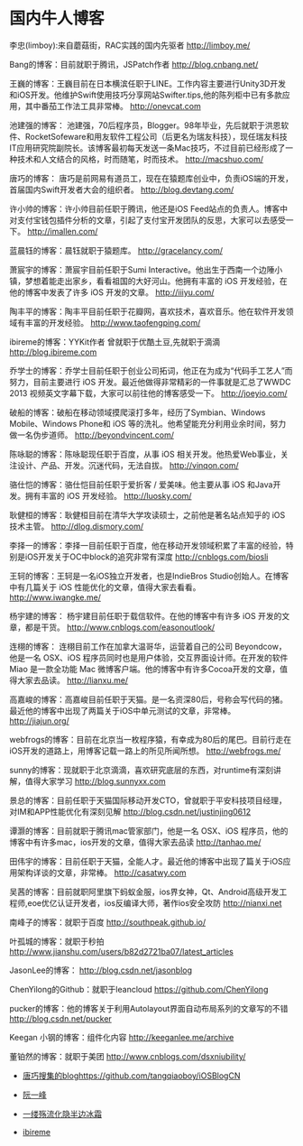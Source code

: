 # 国内牛人博客

李忠(limboy):来自蘑菇街，RAC实践的国内先驱者
http://limboy.me/

Bang的博客：目前就职于腾讯，JSPatch作者
http://blog.cnbang.net/

王巍的博客：王巍目前在日本横滨任职于LINE。工作内容主要进行Unity3D开发和iOS开发。他维护Swift使用技巧分享网站Swifter.tips,他的陈列柜中已有多款应用，其中番茄工作法工具非常棒。
http://onevcat.com

池建强的博客： 池建强，70后程序员，Blogger。98年毕业，先后就职于洪恩软件、RocketSofeware和用友软件工程公司（后更名为瑞友科技），现任瑞友科技IT应用研究院副院长。该博客最初每天发送一条Mac技巧，不过目前已经形成了一种技术和人文结合的风格，时而随笔，时而技术。
http://macshuo.com/

唐巧的博客： 唐巧是前网易有道员工，现在在猿题库创业中，负责iOS端的开发，首届国内Swift开发者大会的组织者。
http://blog.devtang.com/

许小帅的博客：许小帅目前任职于腾讯，他还是iOS Feed站点的负责人。博客中对支付宝钱包插件分析的文章，引起了支付宝开发团队的反思，大家可以去感受一下。
http://imallen.com/

蓝晨钰的博客：晨钰就职于猿题库。
http://gracelancy.com/

萧宸宇的博客：萧宸宇目前任职于Sumi Interactive。他出生于西南一个边陲小镇，梦想着能走出家乡，看看祖国的大好河山。他拥有丰富的 iOS 开发经验，在他的博客中发表了许多 iOS 开发的文章。
http://iiiyu.com/

陶丰平的博客：陶丰平目前任职于花瓣网，喜欢技术，喜欢音乐。他在软件开发领域有丰富的开发经验。
http://www.taofengping.com/

ibireme的博客：YYKit作者 曾就职于优酷土豆,先就职于滴滴
http://blog.ibireme.com

乔学士的博客：乔学士目前任职于创业公司拓词，他正在为成为“代码手工艺人”而努力，目前主要进行 iOS 开发。最近他做得非常精彩的一件事就是汇总了WWDC 2013 视频英文字幕下载，大家可以前往他的博客感受一下。
http://joeyio.com/

破船的博客：破船在移动领域摸爬滚打多年，经历了Symbian、Windows Mobile、Windows Phone和 iOS 等的洗礼。他希望能充分利用业余时间，努力做一名伪步道师。
http://beyondvincent.com/

陈咏聪的博客：陈咏聪现任职于百度，从事 iOS 相关开发。他热爱Web事业，关注设计、产品、开发。沉迷代码，无法自拔。
http://vinqon.com/

骆仕恺的博客：骆仕恺目前任职于爱折客 / 爱美味。他主要从事 iOS 和Java开发。拥有丰富的 iOS 开发经验。
http://luosky.com/

耿健桓的博客：耿健桓目前在清华大学攻读硕士，之前他是著名站点知乎的 iOS 技术主管。
http://dlog.dismory.com/

李择一的博客：李择一目前任职于百度，他在移动开发领域积累了丰富的经验，特别是iOS开发关于OC中block的追究非常有深度
http://cnblogs.com/biosli

王轲的博客：王轲是一名iOS独立开发者，也是IndieBros Studio创始人。在博客中有几篇关于 iOS 性能优化的文章，值得大家去看看。
http://www.iwangke.me/

杨宇建的博客： 杨宇建目前任职于载信软件。在他的博客中有许多 iOS 开发的文章，都是干货。
http://www.cnblogs.com/easonoutlook/

连栩的博客： 连栩目前工作在加拿大温哥华，运营着自己的公司 Beyondcow，他是一名 OSX、iOS 程序员同时也是用户体验，交互界面设计师。在开发的软件 Miao 是一款全功能 Mac 微博客户端。他的博客中有许多Cocoa开发的文章，值得大家去品读。
http://lianxu.me/

高嘉峻的博客：高嘉峻目前任职于天猫。是一名资深80后，号称会写代码的猪。最近他的博客中出现了两篇关于iOS中单元测试的文章，非常棒。
http://jiajun.org/

webfrogs的博客：目前在北京当一枚程序猿，有幸成为80后的尾巴。目前行走在iOS开发的道路上，用博客记载一路上的所见所闻所想。
http://webfrogs.me/

sunny的博客：现就职于北京滴滴，喜欢研究底层的东西，对runtime有深刻讲解，值得大家学习
http://blog.sunnyxx.com

景总的博客：目前任职于天猫国际移动开发CTO，曾就职于平安科技项目经理，对IM和APP性能优化有深刻见解
http://blog.csdn.net/justinjing0612

谭灏的博客：目前就职于腾讯mac管家部门，他是一名 OSX、iOS 程序员，他的博客中有许多mac，ios开发的文章，值得大家去品读
http://tanhao.me/

田伟宇的博客：目前任职于天猫，全能人才。最近他的博客中出现了篇关于iOS应用架构详谈的文章，非常棒。
http://casatwy.com

吴茜的博客：目前就职阿里旗下蚂蚁金服，ios界女神，Qt、Android高级开发工程师,eoe优亿认证开发者，ios反编译大师，著作ios安全攻防
http://nianxi.net

南峰子的博客：就职于百度
http://southpeak.github.io/

叶孤城的博客：就职于秒拍
http://www.jianshu.com/users/b82d2721ba07/latest_articles

JasonLee的博客：
http://blog.csdn.net/jasonblog

ChenYilong的Github：就职于leancloud
https://github.com/ChenYilong

pucker的博客：他的博客关于利用Autolayout界面自动布局系列的文章写的不错
http://blog.csdn.net/pucker

Keegan 小钢的博客：组件化内容
http://keeganlee.me/archive

董铂然的博客：就职于美团
http://www.cnblogs.com/dsxniubility/

* [唐巧搜集的blog]()https://github.com/tangqiaoboy/iOSBlogCN

* [阮一峰](http://www.ruanyifeng.com/blog/archives.html)

* [一缕殇流化隐半边冰霜](https://halfrost.com)

* [ibireme](https://blog.ibireme.com)
